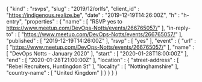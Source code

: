 {
  "kind" : "rsvps",
  "slug" : "2019/12/orlfs",
  "client_id" : "https://indigenous.realize.be",
  "date" : "2019-12-19T14:26:00Z",
  "h" : "h-entry",
  "properties" : {
    "name" : [ "RSVP yes to https://www.meetup.com/DevOps-Notts/events/266765057/" ],
    "in-reply-to" : [ "https://www.meetup.com/DevOps-Notts/events/266765057/" ],
    "published" : [ "2019-12-19T14:26:00Z" ],
    "rsvp" : [ "yes" ],
    "event" : {
      "url" : [ "https://www.meetup.com/DevOps-Notts/events/266765057/" ],
      "name" : [ "DevOps Notts - January 2020" ],
      "start" : [ "2020-01-28T18:00:00Z" ],
      "end" : [ "2020-01-28T21:00:00Z" ],
      "location" : {
        "street-address" : [ "Rebel Recruiters, Huntingdon St" ],
        "locality" : [ "Nottinghamshire" ],
        "country-name" : [ "United Kingdom" ]
      }
    }
  }
}
